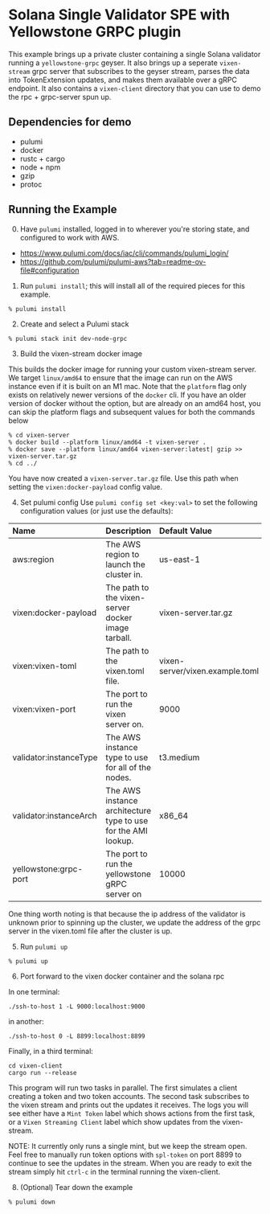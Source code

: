 # Solana Single Validator SPE with Yellowstone GRPC plugin

This example brings up a private cluster containing a single Solana validator running a `yellowstone-grpc` geyser. It also brings up a seperate `vixen-stream` grpc server that subscribes to the geyser stream,
parses the data into TokenExtension updates, and makes them available over a gRPC endpoint. It also contains a `vixen-client` directory that you can use to demo the rpc + grpc-server spun up.
## Dependencies for demo
- pulumi
- docker
- rustc + cargo
- node + npm
- gzip
- protoc

## Running the Example

0. Have `pulumi` installed, logged in to wherever you're storing state, and configured to work with AWS.

- https://www.pulumi.com/docs/iac/cli/commands/pulumi_login/
- https://github.com/pulumi/pulumi-aws?tab=readme-ov-file#configuration

1. Run `pulumi install`; this will install all of the required pieces for this example.

```
% pulumi install
```

2. Create and select a Pulumi stack

```
% pulumi stack init dev-node-grpc
```

3. Build the vixen-stream docker image

This builds the docker image for running your custom vixen-stream server. We target `linux/amd64` to
ensure that the image can run on the AWS instance even if it is built on an M1 mac. Note that the
`platform` flag only exists on relatively newer versions of the `docker` cli. If you have an older
version of docker without the option, but are already on an amd64 host, you can skip the platform
flags and subsequent values for both the commands below

```
% cd vixen-server
% docker build --platform linux/amd64 -t vixen-server .
% docker save --platform linux/amd64 vixen-server:latest| gzip >> vixen-server.tar.gz
% cd ../
```
You have now created a `vixen-server.tar.gz` file. Use this path when setting the
`vixen:docker-payload` config value.

4. Set pulumi config
Use `pulumi config set <key:val>` to set the following configuration values (or just use the
defaults):

| Name                       | Description                                                       | Default Value                    |
| :------------------------- | :---------------------------------------------------------------- |:-------------------------------- |
| aws:region                 | The AWS region to launch the cluster in.                          | us-east-1
| vixen:docker-payload       | The path to the vixen-server docker image tarball.                | vixen-server.tar.gz
| vixen:vixen-toml           | The path to the vixen.toml file.                                  | vixen-server/vixen.example.toml
| vixen:vixen-port           | The port to run the vixen server on.                              | 9000
| validator:instanceType     | The AWS instance type to use for all of the nodes.                | t3.medium
| validator:instanceArch     | The AWS instance architecture type to use for the AMI lookup.     | x86_64
| yellowstone:grpc-port      | The port to run the yellowstone gRPC server on                    | 10000


One thing worth noting is that because the ip address of the validator is unknown prior to spinning
up the cluster, we update the address of the grpc server in the vixen.toml file after the cluster is
up.

5. Run `pulumi up`

```
% pulumi up
```

6. Port forward to the vixen docker container and the solana rpc


In one terminal:
```
./ssh-to-host 1 -L 9000:localhost:9000
```
in another:

```
./ssh-to-host 0 -L 8899:localhost:8899
```
Finally, in a third terminal:
```
cd vixen-client
cargo run --release
```
This program will run two tasks in parallel. The first simulates a client creating a token and two token accounts. The
second task subscribes to the vixen stream and prints out the updates it receives.
The logs you will see either have a `Mint Token` label which shows actions from the first task, or a `Vixen Streaming Client` label which show updates from the vixen-stream.

NOTE: It currently only runs a single mint, but we keep the stream open. Feel free to manually
run token options with `spl-token` on port 8899 to continue to see the updates in the stream. When
you are ready to exit the stream simply hit `ctrl-c` in the terminal running the vixen-client.

8. (Optional) Tear down the example

```bash
% pulumi down
```
